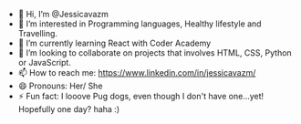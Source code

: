 - 👋 Hi, I’m @Jessicavazm
- 👀 I’m interested in Programming languages, Healthy lifestyle and Travelling.
- 🌱 I’m currently learning React with Coder Academy
- 💞️ I’m looking to collaborate on projects that involves HTML, CSS, Python or JavaScript.
- 📫 How to reach me: https://www.linkedin.com/in/jessicavazm/
- 😄 Pronouns: Her/ She
- ⚡ Fun fact: I looove Pug dogs, even though I don't have one...yet! Hopefully one day? haha :) 

<!---
Jessicavazm/Jessicavazm is a ✨ special ✨ repository because its `README.md` (this file) appears on your GitHub profile.
You can click the Preview link to take a look at your changes.
--->
